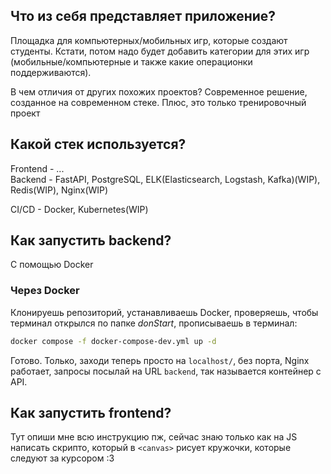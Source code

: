 ## Что из себя представляет приложение?
Площадка для компьютерных/мобильных игр, которые создают студенты. Кстати, потом надо будет добавить категории для этих игр (мобильные/компьютерные и также какие операционки поддерживаются).  

В чем отличия от других похожих проектов? Современное решение, созданное на современном стеке. Плюс, это только тренировочный проект

## Какой стек используется?
Frontend - ...  
Backend - FastAPI, PostgreSQL, ELK(Elasticsearch, Logstash, Kafka)(WIP), Redis(WIP), Nginx(WIP)

CI/CD - Docker, Kubernetes(WIP)

## Как запустить backend?  
С помощью Docker 

### Через Docker  
Клонируешь репозиторий, устанавливаешь Docker, проверяешь, чтобы терминал открылся по папке *donStart*, прописываешь в терминал:  
```bash
docker compose -f docker-compose-dev.yml up -d
```
Готово. Только, заходи теперь просто на `localhost/`, без порта, Nginx работает, запросы посылай на URL `backend`, так называется контейнер с API.

## Как запустить frontend?
Тут опиши мне всю инструкцию пж, сейчас знаю только как на JS написать скрипто, который в `<canvas>` рисует кружочки, которые следуют за курсором :3
